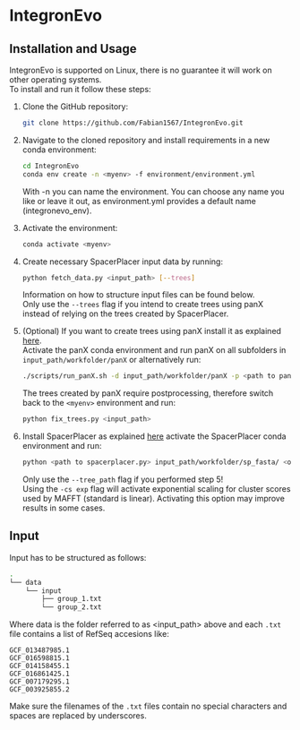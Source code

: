 # IntegronEvo

## Installation and Usage
IntegronEvo is supported on Linux, there is no guarantee it will work on other operating systems.  
To install and run it follow these steps:
1. Clone the GitHub repository:

    ```bash
    git clone https://github.com/Fabian1567/IntegronEvo.git
    ```

2. Navigate to the cloned repository and install requirements in a new conda environment:

    ```bash
    cd IntegronEvo
    conda env create -n <myenv> -f environment/environment.yml
    ```
    With -n <myenv> you can name the environment. You can choose any name you like or leave it out, as environment.yml provides a default name (integronevo_env).

3. Activate the environment:

   ```bash
   conda activate <myenv>
   ```

4. Create necessary SpacerPlacer input data by running:
    ```bash
   python fetch_data.py <input_path> [--trees]
   ```
   Information on how to structure input files can be found below.  
    Only use the `--trees` flag if you intend to create trees using panX instead of relying on the trees created by SpacerPlacer.

5. (Optional) If you want to create trees using panX install it as      explained [here](https://github.com/neherlab/pan-genome-analysis).  
Activate the panX conda environment and run panX on all subfolders in `input_path/workfolder/panX` or alternatively run:
    ```bash
   ./scripts/run_panX.sh -d input_path/workfolder/panX -p <path to panX.py>
   ```
   The trees created by panX require postprocessing, therefore switch back to the `<myenv>` environment and run:
   ```bash
   python fix_trees.py <input_path>
   ```

6. Install SpacerPlacer as explained [here](https://github.com/Fabian1567/SpacerPlacer_IntegronEvo) activate the SpacerPlacer conda environment and run:
    ```bash
   python <path to spacerplacer.py> input_path/workfolder/sp_fasta/ <output_path> --cluster_json input_path/workfolder/sp_json/ [--tree_path input_path/workfolder/trees/] [-cs exp]
   ```
   Only use the `--tree_path` flag if you performed step 5!  
   Using the `-cs exp` flag will activate exponential scaling for cluster scores used by MAFFT (standard is linear). Activating this option may improve results in some cases.


## Input
Input has to be structured as follows:
```bash
.
└── data
    └── input
        ├── group_1.txt
        └── group_2.txt

```
Where data is the folder referred to as <input_path> above and each `.txt` file contains a list of RefSeq accesions like:
```
GCF_013487985.1
GCF_016598815.1
GCF_014158455.1
GCF_016861425.1
GCF_007179295.1
GCF_003925855.2
```
Make sure the filenames of the `.txt` files contain no special characters and spaces are replaced by underscores.
